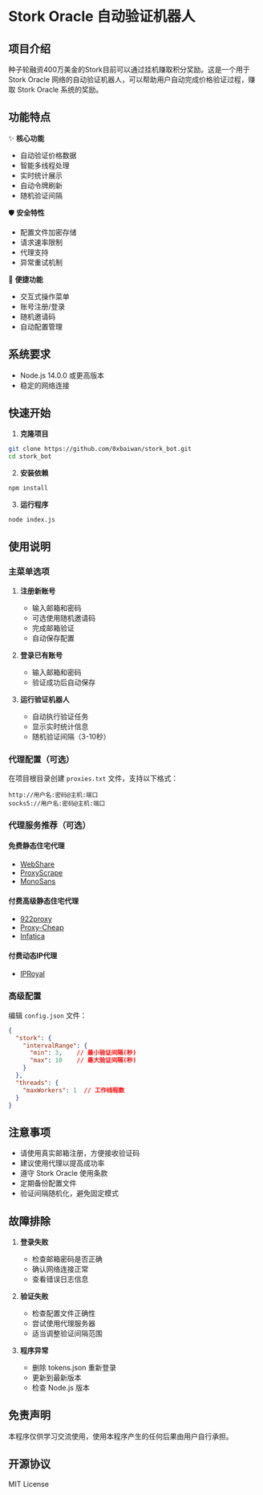 # Stork Oracle 自动验证机器人

## 项目介绍

种子轮融资400万美金的Stork目前可以通过挂机赚取积分奖励。这是一个用于 Stork Oracle 网络的自动验证机器人，可以帮助用户自动完成价格验证过程，赚取 Stork Oracle 系统的奖励。

## 功能特点

✨ **核心功能**
- 自动验证价格数据
- 智能多线程处理
- 实时统计展示
- 自动令牌刷新
- 随机验证间隔

🛡️ **安全特性**
- 配置文件加密存储
- 请求速率限制
- 代理支持
- 异常重试机制

🎯 **便捷功能**
- 交互式操作菜单
- 账号注册/登录
- 随机邀请码
- 自动配置管理

## 系统要求

- Node.js 14.0.0 或更高版本
- 稳定的网络连接

## 快速开始

1. **克隆项目**
```bash
git clone https://github.com/0xbaiwan/stork_bot.git
cd stork_bot
```

2. **安装依赖**
```bash
npm install
```

3. **运行程序**
```bash
node index.js
```

## 使用说明

### 主菜单选项

1. **注册新账号**
   - 输入邮箱和密码
   - 可选使用随机邀请码
   - 完成邮箱验证
   - 自动保存配置

2. **登录已有账号**
   - 输入邮箱和密码
   - 验证成功后自动保存

3. **运行验证机器人**
   - 自动执行验证任务
   - 显示实时统计信息
   - 随机验证间隔（3-10秒）

### 代理配置（可选）

在项目根目录创建 `proxies.txt` 文件，支持以下格式：
```
http://用户名:密码@主机:端口
socks5://用户名:密码@主机:端口
```

### 代理服务推荐（可选）

#### 免费静态住宅代理
- [WebShare](https://www.webshare.io/?referral_code=gtw7lwqqelgu)
- [ProxyScrape](https://proxyscrape.com/)
- [MonoSans](https://github.com/monosans/proxy-list)

#### 付费高级静态住宅代理
- [922proxy](https://www.922proxy.com/register?inviter_code=d6416857)
- [Proxy-Cheap](https://app.proxy-cheap.com/r/Pd6sqg)
- [Infatica](https://dashboard.infatica.io/aff.php?aff=580)

#### 付费动态IP代理
- [IPRoyal](https://iproyal.com/?r=733417)

### 高级配置

编辑 `config.json` 文件：
```json
{
  "stork": {
    "intervalRange": {
      "min": 3,    // 最小验证间隔(秒)
      "max": 10    // 最大验证间隔(秒)
    }
  },
  "threads": {
    "maxWorkers": 1  // 工作线程数
  }
}
```

## 注意事项

- 请使用真实邮箱注册，方便接收验证码
- 建议使用代理以提高成功率
- 遵守 Stork Oracle 使用条款
- 定期备份配置文件
- 验证间隔随机化，避免固定模式

## 故障排除

1. **登录失败**
   - 检查邮箱密码是否正确
   - 确认网络连接正常
   - 查看错误日志信息

2. **验证失败**
   - 检查配置文件正确性
   - 尝试使用代理服务器
   - 适当调整验证间隔范围

3. **程序异常**
   - 删除 tokens.json 重新登录
   - 更新到最新版本
   - 检查 Node.js 版本

## 免责声明

本程序仅供学习交流使用，使用本程序产生的任何后果由用户自行承担。

## 开源协议

MIT License

